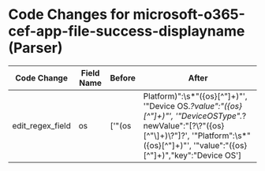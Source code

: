 # Code Changes for microsoft-o365-cef-app-file-success-displayname (Parser)

| Code Change | Field Name | Before | After |
|-------------|------------|--------|-------|
| edit_regex_field | os | ['"(os|Platform)":\s*"({os}[^"]+)"', '"Device OS.*?value":"({os}[^"]+)"', '"DeviceOSType".*?newValue":"\[?\\?"({os}[^"\\]+)\\?"\]?', '"Platform":\s*"({os}[^"]+)"', '"value":"({os}[^"]+)","key":"Device OS'] | ['"(os|Platform)":\s*"({os}[^"]+)"', '"Device OS.*?value":"({os}[^"]+)"', '"DeviceOSType"[^\}]+?"newValue":"[\[\\"]*({os}[\w\s]+?)[\\"\]]*\},', '"Platform":\s*"({os}[^"]+)"', '"value":"({os}[^"]+)","key":"Device OS'] |